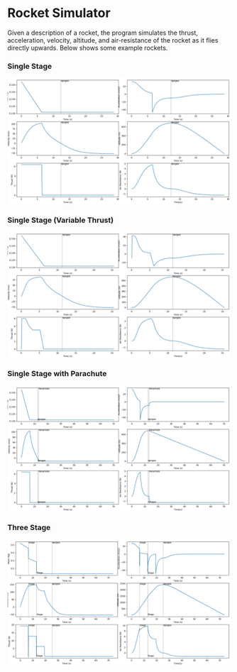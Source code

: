 # Rocket Simulator
Given a description of a rocket, the program simulates the thrust, acceleration, velocity, altitude, and air-resistance of the rocket as it flies directly upwards. Below shows some example rockets.

### Single Stage 
<img src="images/single_stage.png" width=600/>

### Single Stage (Variable Thrust)
<img src="images/single_stage_var.png" width=600/>

### Single Stage with Parachute
<img src="images/single_stage_parachute.png" width=600/>

### Three Stage
<img src="images/three_stage.png" width=600/>